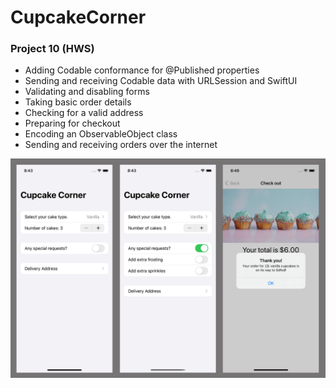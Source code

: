 # CupcakeCorner

### Project 10 (HWS)
* Adding Codable conformance for @Published properties
* Sending and receiving Codable data with URLSession and SwiftUI
* Validating and disabling forms
* Taking basic order details
* Checking for a valid address
* Preparing for checkout
* Encoding an ObservableObject class
* Sending and receiving orders over the internet

![](screenshot3-3.png)
